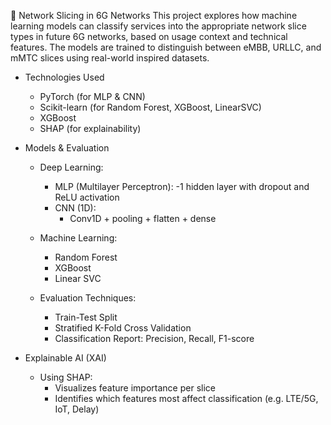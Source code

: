 📡 Network Slicing in 6G Networks
This project explores how machine learning models can classify services into the appropriate network slice types in future 6G networks, 
based on usage context and technical features. The models are trained to distinguish between eMBB, URLLC, and mMTC slices using real-world inspired datasets.

- Technologies Used
  - PyTorch (for MLP & CNN)
  - Scikit-learn (for Random Forest, XGBoost, LinearSVC)
  - XGBoost
  - SHAP (for explainability)

- Models & Evaluation
  - Deep Learning:
    - MLP (Multilayer Perceptron):
      -1 hidden layer with dropout and ReLU activation
    - CNN (1D):
      - Conv1D + pooling + flatten + dense

  - Machine Learning:
    - Random Forest
    - XGBoost
    - Linear SVC
  
  - Evaluation Techniques:
    - Train-Test Split
    - Stratified K-Fold Cross Validation
    - Classification Report: Precision, Recall, F1-score
  
- Explainable AI (XAI)
  - Using SHAP:
    - Visualizes feature importance per slice
    - Identifies which features most affect classification (e.g. LTE/5G, IoT, Delay)
